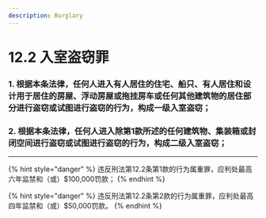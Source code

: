 ```yaml
---
description: Burglary
---
```


# 12.2 入室盗窃罪

### 1. 根据本条法律，任何人进入有人居住的住宅、船只、有人居住和设计用于居住的房屋、浮动房屋或拖挂房车或任何其他建筑物的居住部分进行盗窃或试图进行盗窃的行为，构成一级入室盗窃；


### 2. 根据本条法律，任何人进入除第1款所述的任何建筑物、集装箱或封闭空间进行盗窃或试图进行盗窃的行为，构成二级入室盗窃；

***

{% hint style="danger" %}
违反刑法第12.2条第1款的行为属重罪，应判处最高六年监禁和（或）$100,000罚款；
{% endhint %}

{% hint style="danger" %}
违反刑法第12.2条第2款的行为属重罪，应判处最高四年监禁和（或）$50,000罚款。
{% endhint %}